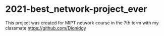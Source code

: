# 2021-best_network-project_ever

This project was created for MIPT network course in the 7th term with my classmate https://github.com/Dionidgy
